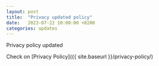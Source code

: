 ```yaml
---
layout: post
title:  "Privacy updated policy"
date:   2023-07-22 10:00:00 +0200
categories: updates
---
```

Privacy policy updated

Check on [Privacy Policy]({{ site.baseurl }}/privacy-policy/)